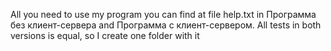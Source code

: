 All you need to use my program you can find at file help.txt in Программа без клиент-сервера and Программа с клиент-сервером. All tests in both versions is equal, so I create one folder with it

